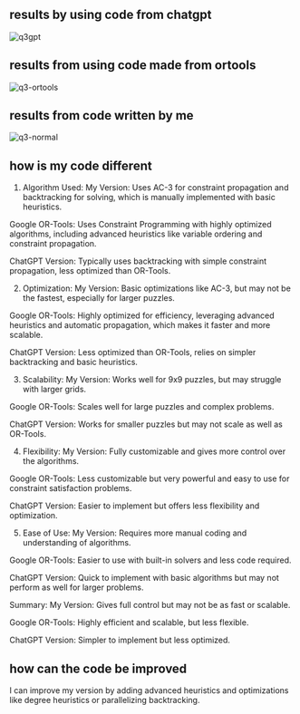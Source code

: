 ## results by using code from chatgpt
![q3gpt](https://github.com/user-attachments/assets/25afe251-9c14-4896-bab9-404baa6fed98)

## results from using code made from ortools
![q3-ortools](https://github.com/user-attachments/assets/0bdc8f5a-8f11-4c8d-80bf-f3dbc88d8f78)

## results from code written by me
![q3-normal](https://github.com/user-attachments/assets/45b60c1d-9a28-4afa-b126-bdaa308a6e69)

## how is my code different 

1. Algorithm Used:
My Version: Uses AC-3 for constraint propagation and backtracking for solving, which is manually implemented with basic heuristics.

Google OR-Tools: Uses Constraint Programming with highly optimized algorithms, including advanced heuristics like variable ordering and constraint propagation.

ChatGPT Version: Typically uses backtracking with simple constraint propagation, less optimized than OR-Tools.

2. Optimization:
My Version: Basic optimizations like AC-3, but may not be the fastest, especially for larger puzzles.

Google OR-Tools: Highly optimized for efficiency, leveraging advanced heuristics and automatic propagation, which makes it faster and more scalable.

ChatGPT Version: Less optimized than OR-Tools, relies on simpler backtracking and basic heuristics.

3. Scalability:
My Version: Works well for 9x9 puzzles, but may struggle with larger grids.

Google OR-Tools: Scales well for large puzzles and complex problems.

ChatGPT Version: Works for smaller puzzles but may not scale as well as OR-Tools.

4. Flexibility:
My Version: Fully customizable and gives more control over the algorithms.

Google OR-Tools: Less customizable but very powerful and easy to use for constraint satisfaction problems.

ChatGPT Version: Easier to implement but offers less flexibility and optimization.

5. Ease of Use:
My Version: Requires more manual coding and understanding of algorithms.

Google OR-Tools: Easier to use with built-in solvers and less code required.

ChatGPT Version: Quick to implement with basic algorithms but may not perform as well for larger problems.

Summary:
My Version: Gives full control but may not be as fast or scalable.

Google OR-Tools: Highly efficient and scalable, but less flexible.

ChatGPT Version: Simpler to implement but less optimized.

## how can the code be improved
I can improve my version by adding advanced heuristics and optimizations like degree heuristics or parallelizing backtracking.
